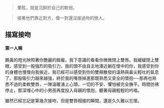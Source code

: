 > 暈眩，就是沉醉於自己的軟弱。

> 接著他們靠近對方，像一對還沒接過吻的戀人。

## 描寫接吻

#### 第一人稱
鵝黃的燈光映照著你艷麗的臉龐，我下意識的看看你微微閉上雙唇。我緩緩閉上雙眼，感受到一股強烈的吸引力，我的頭不由自主地湊近躺在懷中的你，我感受到你的身體也慢慢向我挨近，我已經可以感受到你的雙頰散發的溫熱與鼻尖輕吐的氣息了。那股吸引力越來越強，終於我的嘴唇掉進那既熟悉又安全的懷抱──那再也熟悉不過的柔軟雙唇，一陣溫暖湧上心頭，一切的不安、懼怕被完全撫平。時間彷彿停止，那深埋心中的小男孩再度投入母親的懷抱，聽著母親輕輕的吟唱。

雖然已經忘記是第幾次接吻，但是雙唇相接的瞬間，還是久久難以忘懷。

